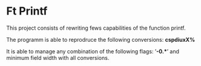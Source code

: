 # Ft Printf

This project consists of rewriting fews capabilities of the function printf.

The programm is able to reprodruce the following conversions: **cspdiuxX%**

It is able to manage any combination of the following flags: ’**-0.\***’ and minimum field
width with all conversions.
